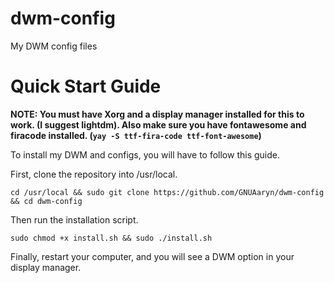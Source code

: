 # dwm-config
My DWM config files

# Quick Start Guide

**NOTE: You must have Xorg and a display manager installed for this to work. (I suggest lightdm). Also make sure you have fontawesome and firacode installed. (```yay -S ttf-fira-code ttf-font-awesome```)**

To install my DWM and configs, you will have to follow this guide.

First, clone the repository into /usr/local.
```
cd /usr/local && sudo git clone https://github.com/GNUAaryn/dwm-config && cd dwm-config
```
Then run the installation script.
```
sudo chmod +x install.sh && sudo ./install.sh
```
Finally, restart your computer, and you will see a DWM option in your display manager.
